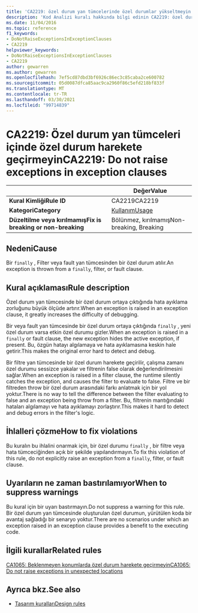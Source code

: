 ```yaml
---
title: 'CA2219: özel durum yan tümcelerinde özel durumlar yükseltmeyin (kod analizi)'
description: 'Kod Analizi kuralı hakkında bilgi edinin CA2219: özel durum yan tümcelerinde özel durum yükseltmeyin'
ms.date: 11/04/2016
ms.topic: reference
f1_keywords:
- DoNotRaiseExceptionsInExceptionClauses
- CA2219
helpviewer_keywords:
- DoNotRaiseExceptionsInExceptionClauses
- CA2219
author: gewarren
ms.author: gewarren
ms.openlocfilehash: 7ef5cd87dbd3bf6926c86ec3c85caba2ce600782
ms.sourcegitcommit: 05d0087dfca85aac9ca2960f86c5efd218bf833f
ms.translationtype: MT
ms.contentlocale: tr-TR
ms.lasthandoff: 03/30/2021
ms.locfileid: "99714839"
---
```

# <a name="ca2219-do-not-raise-exceptions-in-exception-clauses"></a><span data-ttu-id="cab64-103">CA2219: Özel durum yan tümceleri içinde özel durum harekete geçirmeyin</span><span class="sxs-lookup"><span data-stu-id="cab64-103">CA2219: Do not raise exceptions in exception clauses</span></span>

| | <span data-ttu-id="cab64-104">Değer</span><span class="sxs-lookup"><span data-stu-id="cab64-104">Value</span></span> |
|-|-|
| <span data-ttu-id="cab64-105">**Kural Kimliği**</span><span class="sxs-lookup"><span data-stu-id="cab64-105">**Rule ID**</span></span> |<span data-ttu-id="cab64-106">CA2219</span><span class="sxs-lookup"><span data-stu-id="cab64-106">CA2219</span></span>|
| <span data-ttu-id="cab64-107">**Kategori**</span><span class="sxs-lookup"><span data-stu-id="cab64-107">**Category**</span></span> |[<span data-ttu-id="cab64-108">Kullanım</span><span class="sxs-lookup"><span data-stu-id="cab64-108">Usage</span></span>](usage-warnings.md)|
| <span data-ttu-id="cab64-109">**Düzeltilme veya kırılmamış**</span><span class="sxs-lookup"><span data-stu-id="cab64-109">**Fix is breaking or non-breaking**</span></span> |<span data-ttu-id="cab64-110">Bölünmez, kırılmamış</span><span class="sxs-lookup"><span data-stu-id="cab64-110">Non-breaking, Breaking</span></span>|

## <a name="cause"></a><span data-ttu-id="cab64-111">Nedeni</span><span class="sxs-lookup"><span data-stu-id="cab64-111">Cause</span></span>

<span data-ttu-id="cab64-112">Bir `finally` , Filter veya fault yan tümcesinden bir özel durum atılır.</span><span class="sxs-lookup"><span data-stu-id="cab64-112">An exception is thrown from a `finally`, filter, or fault clause.</span></span>

## <a name="rule-description"></a><span data-ttu-id="cab64-113">Kural açıklaması</span><span class="sxs-lookup"><span data-stu-id="cab64-113">Rule description</span></span>

<span data-ttu-id="cab64-114">Özel durum yan tümcesinde bir özel durum ortaya çıktığında hata ayıklama zorluğunu büyük ölçüde artırır.</span><span class="sxs-lookup"><span data-stu-id="cab64-114">When an exception is raised in an exception clause, it greatly increases the difficulty of debugging.</span></span>

<span data-ttu-id="cab64-115">Bir veya fault yan tümcesinde bir özel durum ortaya çıktığında `finally` , yeni özel durum varsa etkin özel durumu gizler.</span><span class="sxs-lookup"><span data-stu-id="cab64-115">When an exception is raised in a `finally` or fault clause, the new exception hides the active exception, if present.</span></span> <span data-ttu-id="cab64-116">Bu, özgün hatayı algılamaya ve hata ayıklamasına keskin hale getirir.</span><span class="sxs-lookup"><span data-stu-id="cab64-116">This makes the original error hard to detect and debug.</span></span>

<span data-ttu-id="cab64-117">Bir filtre yan tümcesinde bir özel durum harekete geçirilir, çalışma zamanı özel durumu sessizce yakalar ve filtrenin false olarak değerlendirilmesini sağlar.</span><span class="sxs-lookup"><span data-stu-id="cab64-117">When an exception is raised in a filter clause, the runtime silently catches the exception, and causes the filter to evaluate to false.</span></span> <span data-ttu-id="cab64-118">Filtre ve bir filtreden throw bir özel durum arasındaki farkı anlatmak için bir yol yoktur.</span><span class="sxs-lookup"><span data-stu-id="cab64-118">There is no way to tell the difference between the filter evaluating to false and an exception being throw from a filter.</span></span> <span data-ttu-id="cab64-119">Bu, filtrenin mantığındaki hataları algılamayı ve hata ayıklamayı zorlaştırır.</span><span class="sxs-lookup"><span data-stu-id="cab64-119">This makes it hard to detect and debug errors in the filter's logic.</span></span>

## <a name="how-to-fix-violations"></a><span data-ttu-id="cab64-120">İhlalleri çözme</span><span class="sxs-lookup"><span data-stu-id="cab64-120">How to fix violations</span></span>

<span data-ttu-id="cab64-121">Bu kuralın bu ihlalini onarmak için, bir özel durumu `finally` , bir filtre veya hata tümceciğinden açık bir şekilde yapılandırmayın.</span><span class="sxs-lookup"><span data-stu-id="cab64-121">To fix this violation of this rule, do not explicitly raise an exception from a `finally`, filter, or fault clause.</span></span>

## <a name="when-to-suppress-warnings"></a><span data-ttu-id="cab64-122">Uyarıların ne zaman bastırılamıyor</span><span class="sxs-lookup"><span data-stu-id="cab64-122">When to suppress warnings</span></span>

<span data-ttu-id="cab64-123">Bu kural için bir uyarı bastırmayın.</span><span class="sxs-lookup"><span data-stu-id="cab64-123">Do not suppress a warning for this rule.</span></span> <span data-ttu-id="cab64-124">Bir özel durum yan tümcesinde oluşturulan özel durumun, yürütülen koda bir avantaj sağladığı bir senaryo yoktur.</span><span class="sxs-lookup"><span data-stu-id="cab64-124">There are no scenarios under which an exception raised in an exception clause provides a benefit to the executing code.</span></span>

## <a name="related-rules"></a><span data-ttu-id="cab64-125">İlgili kurallar</span><span class="sxs-lookup"><span data-stu-id="cab64-125">Related rules</span></span>

[<span data-ttu-id="cab64-126">CA1065: Beklenmeyen konumlarda özel durum harekete geçirmeyin</span><span class="sxs-lookup"><span data-stu-id="cab64-126">CA1065: Do not raise exceptions in unexpected locations</span></span>](ca1065.md)

## <a name="see-also"></a><span data-ttu-id="cab64-127">Ayrıca bkz.</span><span class="sxs-lookup"><span data-stu-id="cab64-127">See also</span></span>

- [<span data-ttu-id="cab64-128">Tasarım kuralları</span><span class="sxs-lookup"><span data-stu-id="cab64-128">Design rules</span></span>](design-warnings.md)
